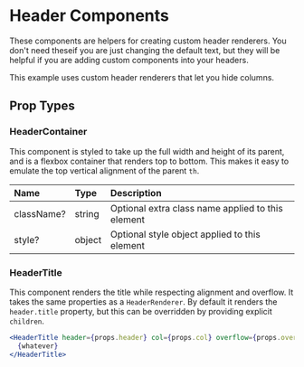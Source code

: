 # Header Components

These components are helpers for creating custom header renderers. 
You don't need theseif you are just changing the default text, 
but they will be helpful if you are adding custom components into your headers.

This example uses custom header renderers that let you hide columns.

<!-- STORY -->


## Prop Types

### HeaderContainer

This component is styled to take up the full width and height of its parent, 
and is a flexbox container that renders top to bottom. This makes it easy to 
emulate the top vertical alignment of the parent `th`.

Name | Type | Description
:--- | :--- | :---
className? | string | Optional extra class name applied to this element
style?     | object | Optional style object applied to this element

### HeaderTitle

This component renders the title while respecting alignment and overflow. It takes
the same properties as a `HeaderRenderer`. By default it renders the `header.title` 
property, but this can be overridden by providing explicit `children`.

```jsx
<HeaderTitle header={props.header} col={props.col} overflow={props.overflow}>
  {whatever}
</HeaderTitle>
```
